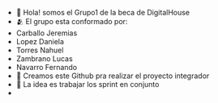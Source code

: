 - 👋 Hola! somos el Grupo1 de la beca de DigitalHouse
- 🫂 El grupo esta conformado por:
- Carballo Jeremias
- Lopez Daniela
- Torres Nahuel
- Zambrano Lucas
- Navarro Fernando
- 🌱 Creamos este Github pra realizar el proyecto integrador
- 💞️ La idea es trabajar los sprint en conjunto
- 

<!---
DH-Grupo1/DH-Grupo1 is a ✨ special ✨ repository because its `README.md` (this file) appears on your GitHub profile.
You can click the Preview link to take a look at your changes.
--->
